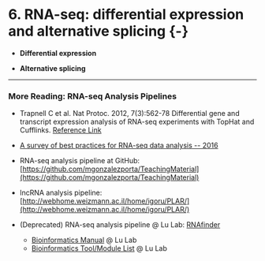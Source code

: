# 6. RNA-seq: differential expression and alternative splicing {-}

* **Differential expression**

* **Alternative splicing**

---

### More Reading: RNA-seq Analysis Pipelines

* Trapnell C et al. Nat Protoc. 2012, 7(3):562-78 Differential gene and transcript expression analysis of RNA-seq experiments with TopHat and Cufflinks. [Reference Link](http://www.ncbi.nlm.nih.gov/pubmed/22383036)
* [A survey of best practices for RNA-seq data analysis -- 2016](https://genomebiology.biomedcentral.com/articles/10.1186/s13059-016-0881-8#Abs1)
* RNA-seq analysis pipeline at GitHub: [https://github.com/mgonzalezporta/TeachingMaterial](https://github.com/mgonzalezporta/TeachingMaterial)
* lncRNA analysis pipeline: [http://webhome.weizmann.ac.il/home/igoru/PLAR/](http://webhome.weizmann.ac.il/home/igoru/PLAR/)

* (Deprecated) RNA-seq analysis pipeline @ Lu Lab: [RNAfinder](http://bioinformatics.life.tsinghua.edu.cn/new_home/lulab-software/rnafinder.html)

  * [Bioinformatics Manual](http://www.ncrnalab.org/wiki/index.php/Bioinformatics_Manual) @ Lu Lab
  * [Bioinformatics Tool/Module List](http://www.ncrnalab.org/wiki/index.php/Research_@_Lu_Lab#in-house_Tools) @ Lu Lab



